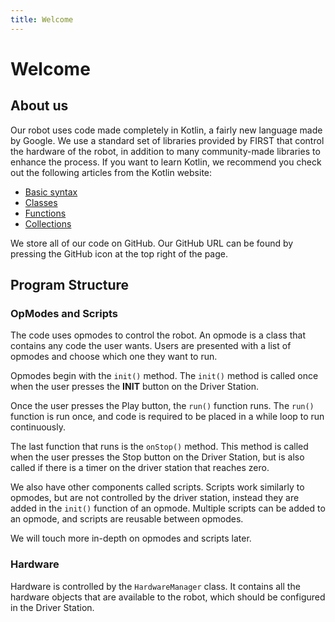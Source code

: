 ```yaml
---
title: Welcome
---
```


# Welcome

## About us

Our robot uses code made completely in Kotlin, a fairly new language
made by Google. We use a standard set of libraries provided by FIRST
that control the hardware of the robot, in addition to many 
community-made libraries to enhance the process. If you want to
learn Kotlin, we recommend you check out the following articles
from the Kotlin website:
 - [Basic syntax](https://kotlinlang.org/docs/basic-syntax.html)
 - [Classes](https://kotlinlang.org/docs/classes.html)
 - [Functions](https://kotlinlang.org/docs/functions.html)
 - [Collections](https://kotlinlang.org/docs/collections-overview.html)

We store all of our code on GitHub. Our GitHub URL can be found by
pressing the GitHub icon at the top right of the page.

## Program Structure

### OpModes and Scripts

The code uses opmodes to control the robot. An opmode is a class that
contains any code the user wants. Users are presented with a list of
opmodes and choose which one they want to run. 

Opmodes begin with the `init()` method. The `init()` method is called once
when the user presses the **INIT** button on the Driver Station.

Once the user presses the Play button, the `run()` function runs. The `run()`
function is run once, and code is required to be placed in a while loop
to run continuously.

The last function that runs is the `onStop()` method. This method is called
when the user presses the Stop button on the Driver Station, but is also
called if there is a timer on the driver station that reaches zero.

We also have other components called scripts. Scripts work similarly to opmodes,
but are not controlled by the driver station, instead they are added in the 
`init()` function of an opmode. Multiple scripts can be added to an opmode,
and scripts are reusable between opmodes.

We will touch more in-depth on opmodes and scripts later.

### Hardware

Hardware is controlled by the `HardwareManager` class. It
contains all the hardware objects that are available to the robot, which should 
be configured in the Driver Station.